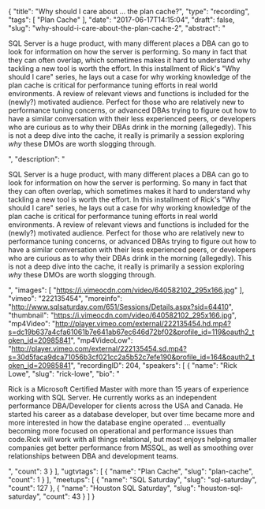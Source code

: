 {
  "title": "Why should I care about ... the plan cache?",
  "type": "recording",
  "tags": [
    "Plan Cache"
  ],
  "date": "2017-06-17T14:15:04",
  "draft": false,
  "slug": "why-should-i-care-about-the-plan-cache-2",
  "abstract": "<p>SQL Server is a huge product, with many different places a DBA can go to look for information on how the server is performing. So many in fact that they can often overlap, which sometimes makes it hard to understand why tackling a new tool is worth the effort. In this installment of Rick's \"Why should I care\" series, he lays out a case for why working knowledge of the plan cache is critical for performance tuning efforts in real world environments. A review of relevant views and functions is included for the (newly?) motivated audience. Perfect for those who are relatively new to performance tuning concerns, or advanced DBAs trying to figure out how to have a similar conversation with their less experienced peers, or developers who are curious as to why their DBAs drink in the morning (allegedly). This is not a deep dive into the cache, it really is primarily a session exploring _why_ these DMOs are worth slogging through.</p>",
  "description": "<p>SQL Server is a huge product, with many different places a DBA can go to look for information on how the server is performing. So many in fact that they can often overlap, which sometimes makes it hard to understand why tackling a new tool is worth the effort. In this installment of Rick's \"Why should I care\" series, he lays out a case for why working knowledge of the plan cache is critical for performance tuning efforts in real world environments. A review of relevant views and functions is included for the (newly?) motivated audience. Perfect for those who are relatively new to performance tuning concerns, or advanced DBAs trying to figure out how to have a similar conversation with their less experienced peers, or developers who are curious as to why their DBAs drink in the morning (allegedly). This is not a deep dive into the cache, it really is primarily a session exploring _why_ these DMOs are worth slogging through.</p>",
  "images": [
    "https://i.vimeocdn.com/video/640582102_295x166.jpg"
  ],
  "vimeo": "222135454",
  "moreinfo": "http://www.sqlsaturday.com/651/Sessions/Details.aspx?sid=64410",
  "thumbnail": "https://i.vimeocdn.com/video/640582102_295x166.jpg",
  "mp4Video": "http://player.vimeo.com/external/222135454.hd.mp4?s=dc19b637a4cfa61061b7e641ab67ec646d72bf02&profile_id=119&oauth2_token_id=20985841",
  "mp4VideoLow": "http://player.vimeo.com/external/222135454.sd.mp4?s=30d5faca9dca71056b3cf021cc2a5b52c7efe190&profile_id=164&oauth2_token_id=20985841",
  "recordingID": 204,
  "speakers": [
    {
      "name": "Rick Lowe",
      "slug": "rick-lowe",
      "bio": "<p>Rick is a Microsoft Certified Master with more than 15 years of experience working with SQL Server. He currently works as an independent performance DBA/Developer for clients across the USA and Canada. He started his career as a database developer, but over time became more and more interested in how the database engine operated ... eventually becoming more focused on operational and performance issues than code.Rick will work with all things relational, but most enjoys helping smaller companies get better performance from MSSQL, as well as smoothing over relationships between DBA and development teams.</p>",
      "count": 3
    }
  ],
  "ugtvtags": [
    {
      "name": "Plan Cache",
      "slug": "plan-cache",
      "count": 1
    }
  ],
  "meetups": [
    {
      "name": "SQL Saturday",
      "slug": "sql-saturday",
      "count": 127
    },
    {
      "name": "Houston SQL Saturday",
      "slug": "houston-sql-saturday",
      "count": 43
    }
  ]
}